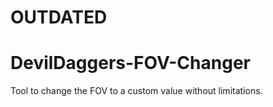 # OUTDATED

# DevilDaggers-FOV-Changer
Tool to change the FOV to a custom value without limitations.

